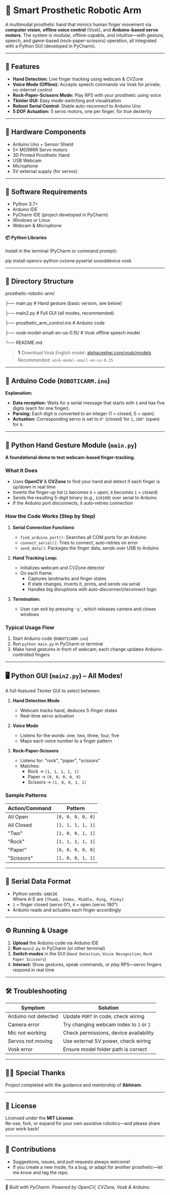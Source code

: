 # 🦾 Smart Prosthetic Robotic Arm

A multimodal prosthetic hand that mimics human finger movement via **computer vision**, **offline voice control** (Vosk), and **Arduino-based servo motors**. The system is modular, offline-capable, and intuitive—with gesture, speech, and game-based (rock-paper-scissors) operation, all integrated with a Python GUI (developed in PyCharm).


---

## 🚀 Features

- **Hand Detection:** Live finger tracking using webcam & CVZone
- **Voice Mode (Offline):** Accepts speech commands via Vosk for private, no-internet control
- **Rock-Paper-Scissors Mode:** Play RPS with your prosthetic using voice
- **Tkinter GUI:** Easy mode-switching and visualization
- **Robust Serial Control:** Stable auto-reconnect to Arduino Uno
- **5 DOF Actuation:** 5 servo motors, one per finger, for true dexterity

---

## 🧰 Hardware Components

- Arduino Uno + Sensor Shield  
- 5× MG996R Servo motors  
- 3D Printed Prosthetic Hand  
- USB Webcam  
- Microphone  
- 5V external supply (for servos)

---

## 🧪 Software Requirements

- Python 3.7+
- Arduino IDE
- PyCharm IDE (project developed in PyCharm)
- Windows or Linux
- Webcam & Microphone

#### 📦 Python Libraries

Install in the terminal (PyCharm or command prompt):

pip install opencv-python cvzone pyserial sounddevice vosk


---

## 📁 Directory Structure

prosthetic-robotic-arm/

├── main.py # Hand gesture (basic version, see below)

├── main2.py # Full GUI (all modes, recommended)

├── prosthetic_arm_control.ino # Arduino code

├── vosk-model-small-en-us-0.15/ # Vosk offline speech model

└── README.md


> 🎙 Download Vosk English model: [alphacephei.com/vosk/models](https://alphacephei.com/vosk/models)  
> Recommended: `vosk-model-small-en-us-0.15`

---

## 🔧 Arduino Code (`ROBOTICARM.ino`)


**Explanation:**  
- **Data reception:** Waits for a serial message that starts with `$` and has five digits (each for one finger).
- **Parsing:** Each digit is converted to an integer (1 = closed, 0 = open).
- **Actuation:** Corresponding servo is set to `0°` (closed) for `1`, `180°` (open) for `0`.

---

## 🐍 Python Hand Gesture Module (`main.py`)  
**A foundational demo to test webcam-based finger-tracking.**

### **What It Does**

- Uses **OpenCV** & **CVZone** to find your hand and detect if each finger is up/down in real time
- Inverts the finger-up list (`1` becomes `0` = *open*, `0` becomes `1` = *closed*)
- Sends the resulting 5-digit binary (e.g., `$10100`) over serial to Arduino
- If the Arduino port disconnects, it auto-retries connection

### **How the Code Works (Step by Step)**

1. **Serial Connection Functions:**
   - `find_arduino_port()`: Searches all COM ports for an Arduino
   - `connect_serial()`: Tries to connect, auto-retries on error
   - `send_data()`: Packages the finger data, sends over USB to Arduino

2. **Hand Tracking Loop:**
   - Initializes webcam and CVZone detector
   - On each frame:
     - Captures landmarks and finger states
     - If state changes, inverts it, prints, and sends via serial
     - Handles big disruptions with auto-disconnect/reconnect logic

3. **Termination:**
   - User can exit by pressing `'q'`, which releases camera and closes windows

### **Typical Usage Flow**
1. Start Arduino code (`ROBOTICARM.ino`)
2. Run `python main.py` in PyCharm or terminal
3. Make hand gestures in front of webcam; each change updates Arduino-controlled fingers

---

## 🖥 Python GUI (`main2.py`) – All Modes!

A full-featured Tkinter GUI to select between:

1. **Hand Detection Mode**  
   - Webcam tracks hand, deduces 5-finger states  
   - Real-time servo actuation

2. **Voice Mode**  
   - Listens for the words: one, two, three, four, five  
   - Maps each voice number to a finger pattern

3. **Rock-Paper-Scissors**  
   - Listens for: "rock", "paper", "scissors"  
   - Matches:
     - Rock → `[1, 1, 1, 1, 1]`
     - Paper → `[0, 0, 0, 0, 0]`
     - Scissors → `[1, 0, 0, 1, 1]`

### **Sample Patterns**

| Action/Command | Pattern            |
|----------------|--------------------|
| All Open       | `[0, 0, 0, 0, 0]`  |
| All Closed     | `[1, 1, 1, 1, 1]`  |
| "Two"          | `[1, 0, 0, 1, 1]`  |
| "Rock"         | `[1, 1, 1, 1, 1]`  |
| "Paper"        | `[0, 0, 0, 0, 0]`  |
| "Scissors"     | `[1, 0, 0, 1, 1]`  |

---

## 🔌 Serial Data Format

- Python sends: `$ABCDE`  
  Where A-E are `[Thumb, Index, Middle, Ring, Pinky]`
- `1` = finger closed (servo 0°), `0` = open (servo 180°)
- Arduino reads and actuates each finger accordingly

---

## ⚙️ Running & Usage

1. **Upload** the Arduino code via Arduino IDE
2. **Run** `main2.py` in PyCharm (or other terminal)
3. **Switch modes** in the GUI (`Hand Detection`, `Voice Recognition`, `Rock Paper Scissors`)
4. **Interact:** Show gestures, speak commands, or play RPS—servo fingers respond in real time

---

## 🛠️ Troubleshooting

| Symptom                    | Solution                                |
|----------------------------|-----------------------------------------|
| Arduino not detected       | Update `PORT` in code, check wiring     |
| Camera error               | Try changing webcam index to `1` or `2` |
| Mic not working            | Check permissions, device availability  |
| Servos not moving          | Use external 5V power, check wiring     |
| Vosk error                 | Ensure model folder path is correct     |

---

## 👨‍🏫 Special Thanks

Project completed with the guidance and mentorship of **Abhiram**.

---

## 📝 License

Licensed under the **MIT License**.  
Re-use, fork, or expand for your own assistive robotics—and please share your work back!

---

## 🤝 Contributions

- Suggestions, issues, and pull requests always welcome!
- If you create a new mode, fix a bug, or adapt for another prosthetic—let me know and tag the repo.

---

🎯 *Built with PyCharm. Powered by OpenCV, CVZone, Vosk & Arduino.*
